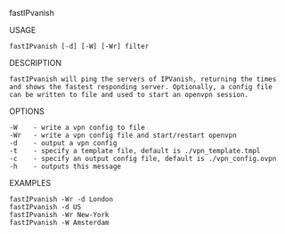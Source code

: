fastIPvanish

USAGE

    fastIPvanish [-d] [-W] [-Wr] filter

DESCRIPTION

    fastIPvanish will ping the servers of IPVanish, returning the times
    and shows the fastest responding server. Optionally, a config file
    can be written to file and used to start an openvpn session.

OPTIONS

    -W    - write a vpn config to file
    -Wr   - write a vpn config file and start/restart openvpn
    -d    - output a vpn config
    -t    - specify a template file, default is ./vpn_template.tmpl
    -c    - specify an output config file, default is ./vpn_config.ovpn
    -h    - outputs this message

EXAMPLES

    fastIPvanish -Wr -d London
    fastIPvanish -d US
    fastIPvanish -Wr New-York
    fastIPvanish -W Amsterdam
